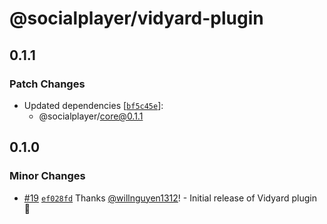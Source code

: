 # @socialplayer/vidyard-plugin

## 0.1.1

### Patch Changes

- Updated dependencies
  [[`bf5c45e`](https://github.com/willnguyen1312/socialplayer/commit/bf5c45e9c59fd4196a86ad08601dc1f14febcc7c)]:
  - @socialplayer/core@0.1.1

## 0.1.0

### Minor Changes

- [#19](https://github.com/willnguyen1312/socialplayer/pull/19)
  [`ef028fd`](https://github.com/willnguyen1312/socialplayer/commit/ef028fdab9d07c106aa5915e6e37dbd293a0e634) Thanks
  [@willnguyen1312](https://github.com/willnguyen1312)! - Initial release of Vidyard plugin 💞
